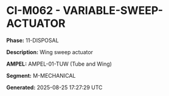 # CI-M062 - VARIABLE-SWEEP-ACTUATOR

**Phase:** 11-DISPOSAL

**Description:** Wing sweep actuator

**AMPEL:** AMPEL-01-TUW (Tube and Wing)

**Segment:** M-MECHANICAL

**Generated:** 2025-08-25 17:27:29 UTC
